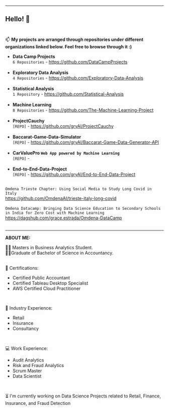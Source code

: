 -----------------------------------------------------------------------------------
**Hello!** 👋 <br> <br>
-----------------------------------------------------------------------------------

📫 **My projects are arranged through repositories under different organizations linked below. Feel free to browse through it :)** <br>
- **Data Camp Projects**<br>
`6 Repositories` - https://github.com/DataCampProjects <br><br>
- **Exploratory Data Analysis** <br>
`4 Repositories` - https://github.com/Exploratory-Data-Analysis <br><br>
- **Statistical Analysis** <br>
`1 Repository` - https://github.com/Statistical-Analysis <br><br> 
- **Machine Learning** <br>
`8 Repositories` - https://github.com/The-Machine-Learning-Project <br><br>
- **ProjectCauchy** <br>
`[REPO]` - https://github.com/gryAI/ProjectCauchy <br><br>
- **Baccarat-Game-Data-Simulator** <br>
`[REPO]` - https://github.com/gryAI/Baccarat-Game-Data-Generator-API <br><br>
- **CarValuePro `Web App powered by Machine Learning `** <br>
`[REPO]` - <br><br>
- **End-to-End-Data-Project** <br>
`[REPO]` - https://github.com/gryAI/End-to-End-Data-Project <br><br>

`Omdena Trieste Chapter: Using Social Media to Study Long Covid in Italy`<br>
https://github.com/OmdenaAI/trieste-italy-long-covid <br><br>
`Omdena Datacamp: Bringing Data Science Education to Secondary Schools in India for Zero Cost with Machine Learning`<br>
https://dagshub.com/grace.estrada/Omdena-DataCamp <br><br>

-----------------------------------------------------------------------------------

**ABOUT ME:**

🧑‍🎓 Masters in Business Analytics Student. <br>
🧑‍🎓Graduate of Bachelor of Science in Accountancy. <br>
<br>

🧣 Certifications:
- Certified Public Accountant <br>
- Certified Tableau Desktop Specialist
- AWS Certified Cloud Practitioner
<br>

🌱 Industry Experience:
- Retail
- Insurance
- Consultancy
<br>

💻 Work Experience:
- Audit Analytics
- Risk and Fraud Analytics
- Scrum Master
- Data Scientist
<br>

⏳ I'm currently working on Data Science Projects related to Retail, Finance, Insurance, and Fraud Detection



<!---
InsightInspector/InsightInspector is a âœ¨ special âœ¨ repository because its `README.md` (this file) appears on your GitHub profile.
You can click the Preview link to take a look at your changes.
--->
